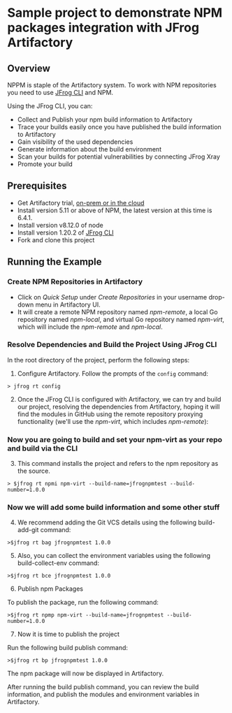 # Sample project to demonstrate NPM packages integration with JFrog Artifactory

## Overview
NPPM is staple of the Artifactory system.
To work with NPM repositories you need to use [JFrog CLI](https://www.jfrog.com/confluence/display/CLI/CLI+for+JFrog+Artifactory) and NPM.

Using the JFrog CLI, you can:
* Collect and Publish your npm build information to Artifactory
* Trace your builds easily once you have published the build information to Artifactory
* Gain visibility of the used dependencies
* Generate information about the build environment
* Scan your builds for potential vulnerabilities by connecting JFrog Xray
* Promote your build

## Prerequisites
* Get Artifactory trial, [on-prem or in the cloud](https://jfrog.com/artifactory/free-trial/)
* Install version 5.11 or above of NPM, the latest version at this time is 6.4.1.
* Install version v8.12.0 of node
* Install version 1.20.2 of [JFrog CLI](https://jfrog.com/getcli/)
* Fork and clone this project

## Running the Example
### Create NPM Repositories in Artifactory
* Click on *Quick Setup* under *Create Repositories* in your username drop-down menu in Artifactory UI.
* It will create a remote NPM repository named *npm-remote*, a local Go repository named *npm-local*, and virtual Go repository named *npm-virt*, which will include the *npm-remote* and *npm-local*.

### Resolve Dependencies and Build the Project Using JFrog CLI
In the root directory of the project, perform the following steps:

1. Configure Artifactory. Follow the prompts of the `config` command:

`> jfrog rt config`

2. Once the JFrog CLI is configured with Artifactory, we can try and build our project, resolving the dependencies from Artifactory, hoping it will find the modules in GitHub using the remote repository proxying functionality (we'll use the *npm-virt*, which includes *npm-remote*):

### Now you are going to build and set your npm-virt as your repo and build via the CLI

3. This command installs the project and refers to the npm repository as the source.

`> $jfrog rt npmi npm-virt --build-name=jfrognpmtest --build-number=1.0.0`


### Now we will add some build information and some other stuff

4. We recommend adding the Git VCS details using the following build-add-git command:

`>$jfrog rt bag jfrognpmtest 1.0.0`

5. Also, you can collect the environment variables using the following build-collect-env command:

`>$jfrog rt bce jfrognpmtest 1.0.0`

6. Publish npm Packages

To publish the package, run the following command:

`>$jfrog rt npmp npm-virt --build-name=jfrognpmtest --build-number=1.0.0`

7. Now it is time to publish the project

Run the following build publish command:

`>$jfrog rt bp jfrognpmtest 1.0.0`

The npm package will now be displayed in Artifactory.

After running the build publish command, you can review the build information, and publish the modules and environment variables in Artifactory.
